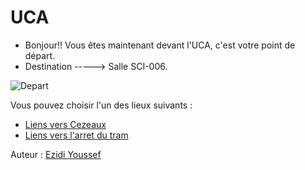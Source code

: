 # UCA

- Bonjour!! Vous êtes maintenant devant l'UCA, c'est votre point de départ.
- Destination -----> Salle SCI-006.

![Depart](https://www.uca.fr/medias/photo/pme01-e1481650866860_1593520333506-jpg)

Vous pouvez choisir l'un des lieux suivants  :

 - [Liens vers Cezeaux](cezeaux.md)
 - [Liens vers l'arret du tram](tram.md)


Auteur : [ Ezidi Youssef](https://github.com/youssefezidi1)
